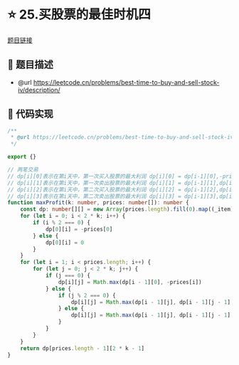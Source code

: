 # ⭐ 25.买股票的最佳时机四

[题目链接](https://leetcode.cn/problems/best-time-to-buy-and-sell-stock-iv/description/)

## 📌 题目描述
* @url https://leetcode.cn/problems/best-time-to-buy-and-sell-stock-iv/description/

## 📎 代码实现
```typescript
/**
 * @url https://leetcode.cn/problems/best-time-to-buy-and-sell-stock-iv/description/
 */

export {}

// 两笔交易
// dp[i][0]表示在第i天中，第一次买入股票的最大利润 dp[i][0] = dp[i-1][0],-price[i]
// dp[i][1]表示在第i天中，第一次卖出股票的最大利润 dp[i][1] = dp[i-1][1],dp[i-1][0]+price[i]
// dp[i][2]表示在第i天中，第二次买入股票的最大利润 dp[i][2] = dp[i-1][2],dp[i-1][1]-price[i]
// dp[i][3]表示在第i天中，第二次卖出股票的最大利润 dp[i][3] = dp[i-1][3],dp[i-1][2]+price[i]
function maxProfit(k: number, prices: number[]): number {
    const dp: number[][] = new Array(prices.length).fill(0).map((_item) => new Array(2 * k).fill(0))
    for (let i = 0; i < 2 * k; i++) {
        if (i % 2 === 0) {
            dp[0][i] = -prices[0]
        } else {
            dp[0][i] = 0
        }
    }
    for (let i = 1; i < prices.length; i++) {
        for (let j = 0; j < 2 * k; j++) {
            if (j === 0) {
                dp[i][j] = Math.max(dp[i - 1][0], -prices[i])
            } else {
                if (j % 2 === 0) {
                    dp[i][j] = Math.max(dp[i - 1][j], dp[i - 1][j - 1] - prices[i])
                } else {
                    dp[i][j] = Math.max(dp[i - 1][j], dp[i - 1][j - 1] + prices[i])
                }
            }
        }
    }
    return dp[prices.length - 1][2 * k - 1]
}

```
